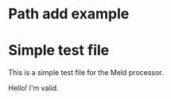 # Path add example

# Simple test file

This is a simple test file for the Meld processor.


Hello! I'm valid.
